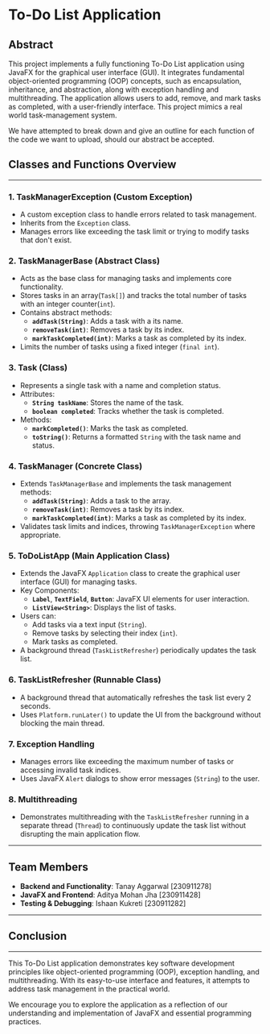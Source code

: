 # To-Do List Application

## Abstract

This project implements a fully functioning To-Do List application using JavaFX for the graphical user interface (GUI). It integrates fundamental object-oriented programming (OOP) concepts, such as encapsulation, inheritance, and abstraction, along with exception handling and multithreading. The application allows users to add, remove, and mark tasks as completed, with a user-friendly interface. This project mimics a real world task-management system.

We have attempted to break down and give an outline for each function of the code we want to upload, should our abstract be accepted.

## Classes and Functions Overview

---

### 1. **TaskManagerException (Custom Exception)**
   - A custom exception class to handle errors related to task management.
   - Inherits from the `Exception` class.
   - Manages errors like exceeding the task limit or trying to modify tasks that don't exist.

### 2. **TaskManagerBase (Abstract Class)**
   - Acts as the base class for managing tasks and implements core functionality.
   - Stores tasks in an array(`Task[]`) and tracks the total number of tasks with an integer counter(`int`).
   - Contains abstract methods:
     - **`addTask(String)`**: Adds a task with a its name.
     - **`removeTask(int)`**: Removes a task by its index.
     - **`markTaskCompleted(int)`**: Marks a task as completed by its index.
   - Limits the number of tasks using a fixed integer (`final int`).

### 3. **Task (Class)**
   - Represents a single task with a name and completion status.
   - Attributes:
     - **`String taskName`**: Stores the name of the task.
     - **`boolean completed`**: Tracks whether the task is completed.
   - Methods:
     - **`markCompleted()`**: Marks the task as completed.
     - **`toString()`**: Returns a formatted `String` with the task name and status.

### 4. **TaskManager (Concrete Class)**
   - Extends `TaskManagerBase` and implements the task management methods:
     - **`addTask(String)`**: Adds a task to the array.
     - **`removeTask(int)`**: Removes a task by its index.
     - **`markTaskCompleted(int)`**: Marks a task as completed by its index.
   - Validates task limits and indices, throwing `TaskManagerException` where appropriate.

### 5. **ToDoListApp (Main Application Class)**
   - Extends the JavaFX `Application` class to create the graphical user interface (GUI) for managing tasks.
   - Key Components:
     - **`Label`**, **`TextField`**, **`Button`**: JavaFX UI elements for user interaction.
     - **`ListView<String>`**: Displays the list of tasks.
   - Users can:
     - Add tasks via a text input (`String`).
     - Remove tasks by selecting their index (`int`).
     - Mark tasks as completed.
   - A background thread (`TaskListRefresher`) periodically updates the task list.

### 6. **TaskListRefresher (Runnable Class)**
   - A background thread that automatically refreshes the task list every 2 seconds.
   - Uses `Platform.runLater()` to update the UI from the background without blocking the main thread.

### 7. **Exception Handling**
   - Manages errors like exceeding the maximum number of tasks or accessing invalid task indices.
   - Uses JavaFX `Alert` dialogs to show error messages (`String`) to the user.

### 8. **Multithreading**
   - Demonstrates multithreading with the `TaskListRefresher` running in a separate thread (`Thread`) to continuously update the task list without disrupting the main application flow.
---

## Team Members
- **Backend and Functionality**: Tanay Aggarwal [230911278]
- **JavaFX and Frontend**: Aditya Mohan Jha [230911428]
- **Testing & Debugging**: Ishaan Kukreti [230911282]

---

## Conclusion
---

This To-Do List application demonstrates key software development principles like object-oriented programming (OOP), exception handling, and multithreading. With its easy-to-use interface and features, it attempts to address task management in the practical world.

We encourage you to explore the application as a reflection of our understanding and implementation of JavaFX and essential programming practices.

